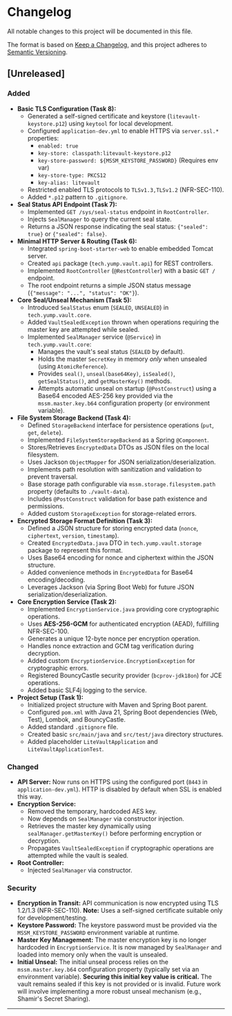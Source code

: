 # Changelog

All notable changes to this project will be documented in this file.

The format is based on [Keep a Changelog](https://keepachangelog.com/en/1.0.0/),
and this project adheres to [Semantic Versioning](https://semver.org/spec/v2.0.0.html).

## [Unreleased]

### Added
- **Basic TLS Configuration (Task 8):**
  - Generated a self-signed certificate and keystore (`litevault-keystore.p12`) using `keytool` for local development.
  - Configured `application-dev.yml` to enable HTTPS via `server.ssl.*` properties:
    - `enabled: true`
    - `key-store: classpath:litevault-keystore.p12`
    - `key-store-password: ${MSSM_KEYSTORE_PASSWORD}` (Requires env var)
    - `key-store-type: PKCS12`
    - `key-alias: litevault`
  - Restricted enabled TLS protocols to `TLSv1.3,TLSv1.2` (NFR-SEC-110).
  - Added `*.p12` pattern to `.gitignore`.
- **Seal Status API Endpoint (Task 7):**
  - Implemented `GET /sys/seal-status` endpoint in `RootController`.
  - Injects `SealManager` to query the current seal state.
  - Returns a JSON response indicating the seal status: `{"sealed": true}` or `{"sealed": false}`.
- **Minimal HTTP Server & Routing (Task 6):**
  - Integrated `spring-boot-starter-web` to enable embedded Tomcat server.
  - Created `api` package (`tech.yump.vault.api`) for REST controllers.
  - Implemented `RootController` (`@RestController`) with a basic `GET /` endpoint.
  - The root endpoint returns a simple JSON status message (`{"message": "...", "status": "OK"}`).
- **Core Seal/Unseal Mechanism (Task 5):**
  - Introduced `SealStatus` enum (`SEALED`, `UNSEALED`) in `tech.yump.vault.core`.
  - Added `VaultSealedException` thrown when operations requiring the master key are attempted while sealed.
  - Implemented `SealManager` service (`@Service`) in `tech.yump.vault.core`:
    - Manages the vault's seal status (`SEALED` by default).
    - Holds the master `SecretKey` in memory *only* when unsealed (using `AtomicReference`).
    - Provides `seal()`, `unseal(base64Key)`, `isSealed()`, `getSealStatus()`, and `getMasterKey()` methods.
    - Attempts automatic unseal on startup (`@PostConstruct`) using a Base64 encoded AES-256 key provided via the `mssm.master.key.b64` configuration property (or environment variable).
- **File System Storage Backend (Task 4):**
  - Defined `StorageBackend` interface for persistence operations (`put`, `get`, `delete`).
  - Implemented `FileSystemStorageBackend` as a Spring `@Component`.
  - Stores/Retrieves `EncryptedData` DTOs as JSON files on the local filesystem.
  - Uses Jackson `ObjectMapper` for JSON serialization/deserialization.
  - Implements path resolution with sanitization and validation to prevent traversal.
  - Base storage path configurable via `mssm.storage.filesystem.path` property (defaults to `./vault-data`).
  - Includes `@PostConstruct` validation for base path existence and permissions.
  - Added custom `StorageException` for storage-related errors.
- **Encrypted Storage Format Definition (Task 3):**
  - Defined a JSON structure for storing encrypted data (`nonce`, `ciphertext`, `version`, `timestamp`).
  - Created `EncryptedData.java` DTO in `tech.yump.vault.storage` package to represent this format.
  - Uses Base64 encoding for nonce and ciphertext within the JSON structure.
  - Added convenience methods in `EncryptedData` for Base64 encoding/decoding.
  - Leverages Jackson (via Spring Boot Web) for future JSON serialization/deserialization.
- **Core Encryption Service (Task 2):**
  - Implemented `EncryptionService.java` providing core cryptographic operations.
  - Uses **AES-256-GCM** for authenticated encryption (AEAD), fulfilling NFR-SEC-100.
  - Generates a unique 12-byte nonce per encryption operation.
  - Handles nonce extraction and GCM tag verification during decryption.
  - Added custom `EncryptionService.EncryptionException` for cryptographic errors.
  - Registered BouncyCastle security provider (`bcprov-jdk18on`) for JCE operations.
  - Added basic SLF4j logging to the service.
- **Project Setup (Task 1):**
  - Initialized project structure with Maven and Spring Boot parent.
  - Configured `pom.xml` with Java 21, Spring Boot dependencies (Web, Test), Lombok, and BouncyCastle.
  - Added standard `.gitignore` file.
  - Created basic `src/main/java` and `src/test/java` directory structures.
  - Added placeholder `LiteVaultApplication` and `LiteVaultApplicationTest`.

### Changed
- **API Server:** Now runs on HTTPS using the configured port (`8443` in `application-dev.yml`). HTTP is disabled by default when SSL is enabled this way.
- **Encryption Service:**
  - Removed the temporary, hardcoded AES key.
  - Now depends on `SealManager` via constructor injection.
  - Retrieves the master key dynamically using `sealManager.getMasterKey()` before performing encryption or decryption.
  - Propagates `VaultSealedException` if cryptographic operations are attempted while the vault is sealed.
- **Root Controller:**
  - Injected `SealManager` via constructor.

### Security
- **Encryption in Transit:** API communication is now encrypted using TLS 1.2/1.3 (NFR-SEC-110). **Note:** Uses a self-signed certificate suitable only for development/testing.
- **Keystore Password:** The keystore password must be provided via the `MSSM_KEYSTORE_PASSWORD` environment variable at runtime.
- **Master Key Management:** The master encryption key is no longer hardcoded in `EncryptionService`. It is now managed by `SealManager` and loaded into memory only when the vault is unsealed.
- **Initial Unseal:** The initial unseal process relies on the `mssm.master.key.b64` configuration property (typically set via an environment variable). **Securing this initial key value is critical.** The vault remains sealed if this key is not provided or is invalid. Future work will involve implementing a more robust unseal mechanism (e.g., Shamir's Secret Sharing).

 ---